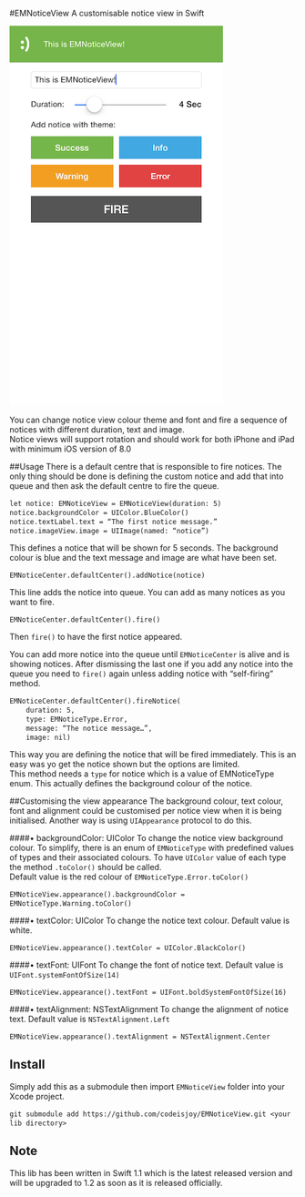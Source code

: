 #EMNoticeView
A customisable notice view in Swift

![EMNoticeView Screenshot](https://github.com/codeisjoy/EMNotice/blob/master/EMNoticeView.png)

You can change notice view colour theme and font and fire a sequence of notices with different duration, text and image.<br/>
Notice views will support rotation and should work for both iPhone and iPad with minimum iOS version of 8.0

##Usage
There is a default centre that is responsible to fire notices. The only thing should be done is defining the custom notice and add that into queue and then ask the default centre to fire the queue.

	let notice: EMNoticeView = EMNoticeView(duration: 5)
	notice.backgroundColor = UIColor.BlueColor()
	notice.textLabel.text = “The first notice message.”
	notice.imageView.image = UIImage(named: “notice”)

This defines a notice that will be shown for 5 seconds. The background colour is blue and the text message and image are what have been set.

	EMNoticeCenter.defaultCenter().addNotice(notice)

This line adds the notice into queue. You can add as many notices as you want to fire.

	EMNoticeCenter.defaultCenter().fire()

Then <code>fire()</code> to have the first notice appeared.

You can add more notice into the queue until <code>EMNoticeCenter</code> is alive and is showing notices. After dismissing the last one if you add any notice into the queue you need to <code>fire()</code> again unless adding notice with “self-firing” method.

	EMNoticeCenter.defaultCenter().fireNotice(
		duration: 5,
		type: EMNoticeType.Error,
		message: “The notice message…”,
		image: nil)

This way you are defining the notice that will be fired immediately. This is an easy was yo get the notice shown but the options are limited.<br/>
This method needs a <code>type</code> for notice which is a value of EMNoticeType enum. This actually defines the background colour of the notice. 

##Customising the view appearance
The background colour, text colour, font and alignment could be customised per notice view when it is being initialised. Another way is using <code>UIAppearance</code> protocol to do this.

####• backgroundColor: UIColor
To change the notice view background colour.
To simplify, there is an enum of <code>EMNoticeType</code> with predefined values of types and their associated colours. To have <code>UIColor</code> value of each type the method <code>.toColor()</code> should be called.<br/>
Default value is the red colour of <code>EMNoticeType.Error.toColor()</code>

	EMNoticeView.appearance().backgroundColor = EMNoticeType.Warning.toColor()

####• textColor: UIColor
To change the notice text colour. Default value is white.

	EMNoticeView.appearance().textColor = UIColor.BlackColor()

####• textFont: UIFont
To change the font of notice text. Default value is <code>UIFont.systemFontOfSize(14)</code>

	EMNoticeView.appearance().textFont = UIFont.boldSystemFontOfSize(16)

####• textAlignment: NSTextAlignment
To change the alignment of notice text. Default value is <code>NSTextAlignment.Left</code>

	EMNoticeView.appearance().textAlignment = NSTextAlignment.Center

## Install
Simply add this as a submodule then import `EMNoticeView` folder into your Xcode project.

	git submodule add https://github.com/codeisjoy/EMNoticeView.git <your lib directory>

## Note
This lib has been written in Swift 1.1 which is the latest released version and will be upgraded to 1.2 as soon as it is released officially.
